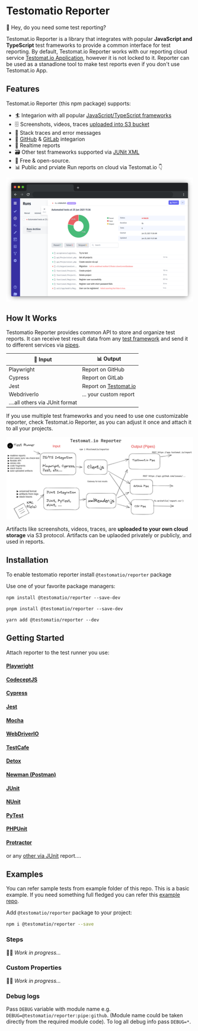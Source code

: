 # Testomatio Reporter


👋 Hey, do you need some test reporting?

Testomat.io Reporter is a library that integrates with popular **JavaScript and TypeScript** test frameworks to provide a common interface for test reporting. By default, Testomat.io Reporter works with our reporting cloud service [Testomat.io Application](https://testomat.io), however it is not locked to it. Reporter can be used as a stanadlone tool to make test reports even if you don't use Testomat.io App.

## Features

Testomat.io Reporter (this npm package) supports:

* 🏄 Integarion with all popular [JavaScript/TypeScript frameworks](./docs/frameworks)
* 🗄️ Screenshots, videos, traces [uploaded into S3 bucket](./docs/artifacts)
* 🔎 Stack traces and error messages
* 🐙 [GitHub](./docs/pipes#github-pipe) & [GitLab](./docs/pipes#gitlab-pipe) integarion
* 🚅 Realtime reports
* 🗃️ Other test frameworks supported via [JUNit XML](./docs/junit.md)
* 💯 Free & open-source.
* 📊 Public and prviate Run reports on cloud via Testomat.io 👇


![](./docs/images/app.png)

## How It Works

Testomatio Reporter provides common API to store and organize test reports.
It can receive test result data from any [test framework](./docs/frameworks) and send it to different services via [pipes](./docs/pipes).

| 🌊 Input         | 📊 Output                                 |
|---------------|----------------------------------------|
| Playwright    | Report on GitHub                       |
| Cypress       | Report on GitLab                       |
| Jest          | Report on [Testomat.io](https://testomat.io) |
| WebdriverIo   | ... your custom report   |
| ....all others via JUnit format |                                  |

If you use multiple test frameworks and you need to use one customizable reporter, check Testomat.io Reporter, as you can adjust it once and attach it to all your projects.

![](./docs/images/reporter-architecture.png)

Artifacts like screenshots, videos, traces, are **uploaded to your own cloud storage** via S3 protocol. Artifacts can be uplaoded privately or publicly, and used in reports.

## Installation

To enable testomatio reporter install `@testomatio/reporter` package


Use one of your favorite package managers:

```
npm install @testomatio/reporter --save-dev
```

```
pnpm install @testomatio/reporter --save-dev
```

```
yarn add @testomatio/reporter --dev
```

## Getting Started

Attach reporter to the test runner you use:

#### [Playwright](./docs/frameworks#playwright)

#### [CodeceptJS](./docs/frameworks#CodeceptJS)

#### [Cypress](./docs/frameworks#Cypress)

#### [Jest](./docs/frameworks#Jest)

#### [Mocha](./docs/frameworks#Mocha)

#### [WebDriverIO](./docs/frameworks#WebDriverIO)

#### [TestCafe](./docs/frameworks#TestCafe)

#### [Detox](./docs/frameworks#Detox)

#### [Newman (Postman)](./docs/frameworks#Newman)

#### [JUnit](./docs/junit#junit)

#### [NUnit](./docs/junit#nunit)

#### [PyTest](./docs/junit#pytest)

#### [PHPUnit](./docs/junit#phpunit)

#### [Protractor](./docs/frameworks#protractor)

or any [other via JUnit](./docs/junit.md) report....



## Examples


You can refer sample tests from example folder of this repo. This is a basic example. If you need something full fledged you can refer this [example repo](https://github.com/testomatio/examples).

Add `@testomatio/reporter` package to your project:

```bash
npm i @testomatio/reporter --save
```

### Steps

👷‍♂️ *Work in progress...*

### Custom Properties

👷‍♂️ *Work in progress...*



### Debug logs
Pass `DEBUG` variable with module name e.g. `DEBUG=@testomatio/reporter:pipe:github`.
(Module name could be taken directly from the required module code).
To log all debug info pass `DEBUG=*`.